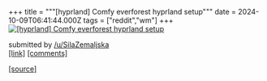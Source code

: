 +++
title = """[hyprland] Comfy everforest hyprland setup"""
date = 2024-10-09T06:41:44.000Z
tags = ["reddit","wm"]
+++
[![[hyprland] Comfy everforest hyprland setup](https://preview.redd.it/tjk84kdyeotd1.png?width=640&crop=smart&auto=webp&s=3af0965f7ad16f4c8cc24f58a7c8d4806134bd48 "[hyprland] Comfy everforest hyprland setup")](https://www.reddit.com/r/unixporn/comments/1fzla79/hyprland_comfy_everforest_hyprland_setup/)

submitted by [/u/SilaZemaljska](https://www.reddit.com/user/SilaZemaljska)  
[\[link\]](https://i.redd.it/tjk84kdyeotd1.png) [\[comments\]](https://www.reddit.com/r/unixporn/comments/1fzla79/hyprland_comfy_everforest_hyprland_setup/)

[[source]](https://www.reddit.com/r/unixporn/comments/1fzla79/hyprland_comfy_everforest_hyprland_setup/)
